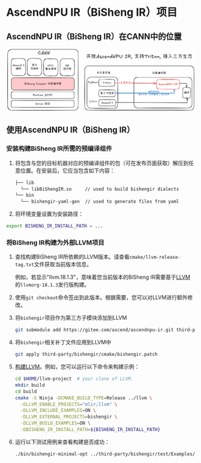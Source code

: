 # AscendNPU IR（BiSheng IR）项目

## AscendNPU IR（BiSheng IR）在CANN中的位置

![](./doc/pic/ascendnpu-ir-in-cann.png)

## 使用AscendNPU IR（BiSheng IR）

### 安装构建BiSheng IR所需的预编译组件

1. 将包含与您的目标机器对应的预编译组件的包（可在发布页面获取）解压到任意位置。在安装后，它应当包含如下内容：

   ```bash
   ├── lib
     └── libBiShengIR.so     // used to build bishengir dialects
   └── bin
     └── bishengir-yaml-gen  // used to generate files from yaml
   ```

2. 将环境变量设置为安装路径：

  ```bash
  export BISHENG_IR_INSTALL_PATH = ...
  ```


### 将BiSheng IR构建为外部LLVM项目

1. 查找构建BiSheng IR所依赖的LLVM版本。请查看`cmake/llvm-release-tag.txt`文件获取当前版本信息。
  
    例如，若显示"llvm.18.1.3"，意味着您当前版本的BiSheng IR需要基于[LLVM](https://github.com/llvm/llvm-project/tree/llvmorg-18.1.3)的`llvmorg-18.1.3`发行版构建。

2. 使用`git checkout`命令签出到此版本。根据需要，您可以对LLVM进行额外修改。

3. 将`bishengir`项目作为第三方子模块添加到LLVM

    ```bash
    git submodule add https://gitee.com/ascend/ascendnpu-ir.git third-party/bishengir
    ```

4. 将`bishengir`相关补丁文件应用到LLVM中

    ```bash
    git apply third-party/bishengir/cmake/bishengir.patch
    ```

5. [构建LLVM](https://llvm.org/docs/CMake.html)。例如，您可以运行以下命令来构建示例：

    ```bash
    cd $HOME/llvm-project  # your clone of LLVM.
    mkdir build
    cd build
    cmake -G Ninja -DCMAKE_BUILD_TYPE=Release ../llvm \
      -DLLVM_ENABLE_PROJECTS="mlir;llvm" \
      -DLLVM_INCLUDE_EXAMPLES=ON \
      -DLLVM_EXTERNAL_PROJECTS=bishengir \
      -DLLVM_BUILD_EXAMPLES=ON \
      -DBISHENG_IR_INSTALL_PATH=${BISHENG_IR_INSTALL_PATH}
    ```

6. 运行以下测试用例来查看构建是否成功：

   ```bash
   ./bin/bishengir-minimal-opt ../third-party/bishengir/test/Examples/hfusion.mlir
   ```
